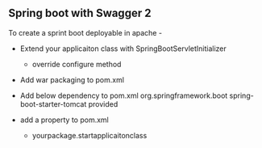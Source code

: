 <H2>Spring boot with Swagger 2</H2>

<p>To create a sprint boot deployable in apache -</P>

* Extend your applicaiton class with SpringBootServletInitializer
    * override configure method

* Add war packaging to pom.xml

* Add below dependency to pom.xml
        <dependency>
            <groupId>org.springframework.boot</groupId>
            <artifactId>spring-boot-starter-tomcat</artifactId>
            <scope>provided</scope>
        </dependency>

* add a property to pom.xml
    *   <properties>
            <start-class>yourpackage.startapplicaitonclass</start-class>
        </properties>
